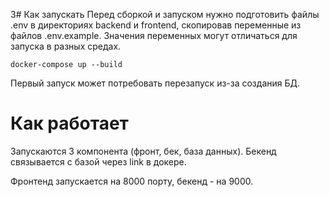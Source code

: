 3# Как запускать
Перед сборкой и запуском нужно подготовить файлы .env в директориях backend и frontend, скопировав переменные из файлов .env.example. Значения переменных могут отличаться для запуска в разных средах. 
```
docker-compose up --build
```
Первый запуск может потребовать перезапуск из-за создания БД.

# Как работает
Запускаются 3 компонента (фронт, бек, база данных). Бекенд связывается с базой через link в докере.

Фронтенд запускается на 8000 порту, бекенд - на 9000. 
